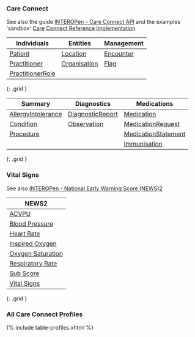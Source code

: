 ### Care Connect

See also the guide [INTEROPen - Care Connect API](https://nhsconnect.github.io/CareConnectAPI/)
and the examples 'sandbox' [Care Connect Reference Implementation](https://data.developer.nhs.uk/ccri)
 
| Individuals      | Entities      | Management  |
|------------------|---------------|-------------|
| [Patient](CareConnect-Patient-1.html)          | [Location](CareConnect-Location-1.html)      | [Encounter](CareConnect-Encounter-1.html)   |
| [Practitioner](CareConnect-Practitioner-1.html)     | [Organisation](CareConnect-Organization-1.html)  | [Flag](CareConnect-Flag-1.html)        |
| [PractitionerRole](CareConnect-PractitionerRole-1.html) |               |             |
{: .grid }

| Summary            | Diagnostics      | Medications         |
|--------------------|------------------|---------------------|
| [AllergyIntolerance](CareConnect-AllergyIntolerance-1.html) | [DiagnosticReport](CareConnect-DiagnosticReport-1.html) | [Medication](CareConnect-Medication-1.html)          |
| [Condition](CareConnect-Condition-1.html)          | [Observation](CareConnect-Observation-1.html)      | [MedicationRequest](CareConnect-MedicationRequest-1.html)   |
| [Procedure](CareConnect-Procedure-1.html)          |                  | [MedicationStatement](CareConnect-MedicationStatement-1.html) |
|                    |                  | [Immunisation](CareConnect-Immunization-1.html)        |
{: .grid }

### Vital Signs 

See also [INTEROPen - National Early Warning Score (NEWS)2](https://nhsconnect.github.io/FHIR-NEWS2/index.html)

| NEWS2                       |
|-----------------------------|
| [ACVPU](CareConnect-ACVPU-Observation-1.html)                       |
| [Blood Pressure](CareConnect-BloodPressure-Observation-1.html)              |
| [Heart Rate](CareConnect-HeartRate-Observation-1.html)                  |
| [Inspired Oxygen](CareConnect-InspiredOxygen-Observation-1.html)             |
| [Oxygen Saturation](CareConnect-OxygenSaturation-Observation-1.html)           |
| [Respiratory Rate](CareConnect-RespiratoryRate-Observation-1.html)            |
| [Sub Score](CareConnect-Subscore-Observation-1.html)                   |
| [Vital Signs](CareConnect-VitalSigns-Observation-1.html)                 |
{: .grid }

### All Care Connect Profiles

{% include table-profiles.xhtml %}